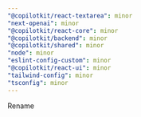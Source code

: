 ```yaml
---
"@copilotkit/react-textarea": minor
"next-openai": minor
"@copilotkit/react-core": minor
"@copilotkit/backend": minor
"@copilotkit/shared": minor
"node": minor
"eslint-config-custom": minor
"@copilotkit/react-ui": minor
"tailwind-config": minor
"tsconfig": minor
---
```


Rename
